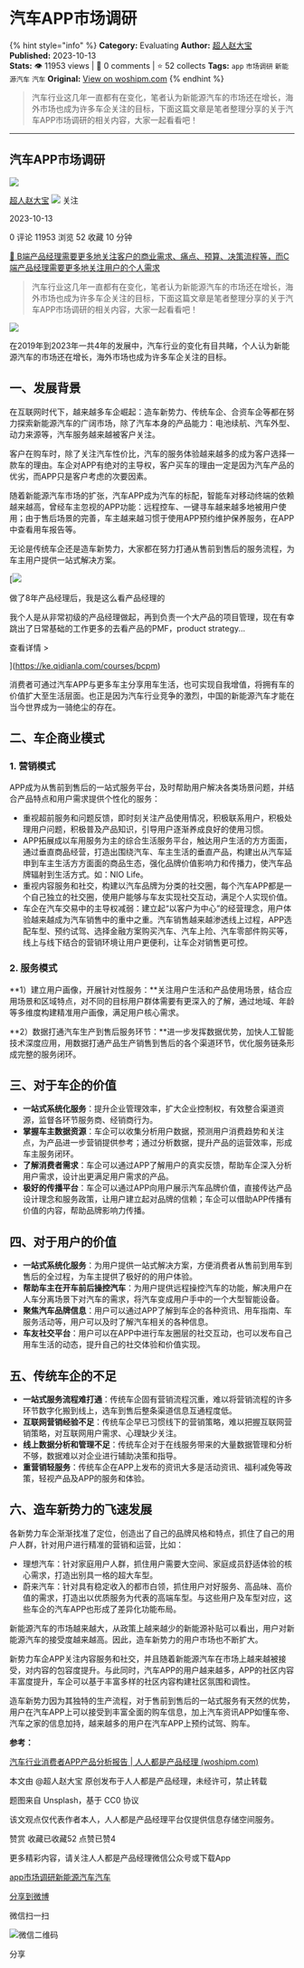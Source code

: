 # 汽车APP市场调研
{% hint style="info" %}
**Category:** Evaluating
**Author:** [超人赵大宝](https://www.woshipm.com/u/1224204)
**Published:** 2023-10-13  
**Stats:** 👁️ 11953 views | 💬 0 comments | ⭐ 52 collects
**Tags:** `app` `市场调研` `新能源汽车` `汽车`
**Original:** [View on woshipm.com](https://www.woshipm.com/evaluating/5920047.html)
{% endhint %}
> 汽车行业这几年一直都有在变化，笔者认为新能源汽车的市场还在增长，海外市场也成为许多车企关注的目标，下面这篇文章是笔者整理分享的关于汽车APP市场调研的相关内容，大家一起看看吧！

---

## 汽车APP市场调研

[![](https://static.woshipm.com/APP_U_202208_20220802105526_8936.jpeg?imageView2/1/w/72/h/72/q/100)](https://www.woshipm.com/u/1224204)

[超人赵大宝](https://www.woshipm.com/u/1224204) ![](https://static.woshipm.com/tag/1101_1@2x.png) 关注

2023-10-13

0 评论 11953 浏览 52 收藏 10 分钟

[🔗 B端产品经理需要更多地关注客户的商业需求、痛点、预算、决策流程等，而C端产品经理需要更多地关注用户的个人需求](https://ke.qidianla.com/courses/bcpm)

> 汽车行业这几年一直都有在变化，笔者认为新能源汽车的市场还在增长，海外市场也成为许多车企关注的目标，下面这篇文章是笔者整理分享的关于汽车APP市场调研的相关内容，大家一起看看吧！

![](https://image.woshipm.com/2023/04/14/81a95256-da9e-11ed-95a1-00163e0b5ff3.png)

在2019年到2023年一共4年的发展中，汽车行业的变化有目共睹，个人认为新能源汽车的市场还在增长，海外市场也成为许多车企关注的目标。

## 一、发展背景

在互联网时代下，越来越多车企崛起：造车新势力、传统车企、合资车企等都在努力探索新能源汽车的广阔市场，除了汽车本身的产品能力：电池续航、汽车外型、动力来源等，汽车服务越来越被客户关注。

客户在购车时，除了关注汽车性价比，汽车的服务体验越来越多的成为客户选择一款车的理由。车企对APP有绝对的主导权，客户买车的理由一定是因为汽车产品的优劣，而APP只是客户考虑的次要因素。

随着新能源汽车市场的扩张，汽车APP成为汽车的标配，智能车对移动终端的依赖越来越高，曾经车主忽视的APP功能：远程控车、一键寻车越来越多地被用户使用；由于售后场景的完善，车主越来越习惯于使用APP预约维护保养服务，在APP中查看用车报告等。

无论是传统车企还是造车新势力，大家都在努力打通从售前到售后的服务流程，为车主用户提供一站式解决方案。

[![](https://image.woshipm.com/2023/08/02/bf59b8ba-30e4-11ee-88e7-00163e0b5ff3.png)

做了8年产品经理后，我是这么看产品经理的

我个人是从非常初级的产品经理做起，再到负责一个大产品的项目管理，现在有幸跳出了日常基础的工作更多的去看产品的PMF，product strategy...

查看详情 >

](https://ke.qidianla.com/courses/bcpm)

消费者可通过汽车APP与更多车主分享用车生活，也可实现自我增值，将拥有车的价值扩大至生活层面。也正是因为汽车行业竞争的激烈，中国的新能源汽车才能在当今世界成为一骑绝尘的存在。

## 二、车企商业模式

### 1\. 营销模式

APP成为从售前到售后的一站式服务平台，及时帮助用户解决各类场景问题，并结合产品特点和用户需求提供个性化的服务：

*   重视超前服务和问题反馈，即时刻关注产品使用情况，积极联系用户，积极处理用户问题，积极普及产品知识，引导用户逐渐养成良好的使用习惯。
*   APP拓展成以车用服务为主的综合生活服务平台，触达用户生活的方方面面，通过垂直商品经营，打造出围绕汽车、车主生活的垂直产品，构建出从汽车延申到车主生活方方面面的商品生态，强化品牌价值影响力和传播力，使汽车品牌辐射到生活方式。如：NIO Life。
*   重视内容服务和社交，构建以汽车品牌为分类的社交圈，每个汽车APP都是一个自己独立的社交圈，使用户能够与车友实现社交互动，满足个人实现价值。
*   车企在汽车交易中的主导权减弱：建立起“以客户为中心”的经营理念，用户体验越来越成为汽车销售中的重中之重。汽车销售越来越渗透线上过程，APP选配车型、预约试驾、选择金融方案购买汽车、汽车上险、汽车零部件购买等，线上与线下结合的营销环境让用户更便利，让车企对销售更可控。

### 2\. 服务模式

**1）建立用户画像，开展针对性服务：**关注用户生活和产品使用场景，结合应用场景和区域特点，对不同的目标用户群体需要有更深入的了解，通过地域、年龄等多维度构建精准用户画像，满足用户核心需求。

**2）数据打通汽车生产到售后服务环节：**进一步发挥数据优势，加快人工智能技术深度应用，用数据打通产品生产销售到售后的各个渠道环节，优化服务链条形成完整的服务闭环。

## 三、对于车企的价值

*   **一站式系统化服务**：提升企业管理效率，扩大企业控制权，有效整合渠道资源，监督各环节服务商、经销商行为。
*   **掌握车主数据资源**：车企可以收集分析用户数据，预测用户消费趋势和关注点，为产品进一步营销提供参考；通过分析数据，提升产品的运营效率，形成车主服务闭环。
*   **了解消费者需求**：车企可以通过APP了解用户的真实反馈，帮助车企深入分析用户需求，设计出更满足用户需求的产品。
*   **极好的传播平台**：车企可以通过APP向用户展示汽车品牌价值，直接传达产品设计理念和服务政策，让用户建立起对品牌的信赖；车企可以借助APP传播有价值的内容，帮助品牌影响力传播。

## 四、对于用户的价值

*   **一站式系统化服务**：为用户提供一站式解决方案，方便消费者从售前到用车到售后的全过程，为车主提供了极好的的用户体验。
*   **帮助车主在开车前后操控汽车**：为用户提供远程操控汽车的功能，解决用户在人车分离场景下对汽车的需求，将汽车变成用户手中的一个大型智能设备。
*   **聚焦汽车品牌信息**：用户可以通过APP了解到车企的各种资讯、用车指南、车服务活动等，用户可以及时了解汽车相关的各种信息。
*   **车友社交平台**：用户可以在APP中进行车友圈层的社交互动，也可以发布自己用车生活的动态，提升自己的社交体验和价值实现。

## 五、传统车企的不足

*   **一站式服务流程难打通**：传统车企固有营销流程沉重，难以将营销流程的许多环节数字化搬到线上，选车到售后整条渠道信息互通程度低。
*   **互联网营销经验不足**：传统车企早已习惯线下的营销策略，难以把握互联网营销策略，对互联网用户需求、心理缺少关注。
*   **线上数据分析和管理不足**：传统车企对于在线服务带来的大量数据管理和分析不够，数据难以对企业进行辅助决策和指导。
*   **重营销轻服务**：传统车企在APP上发布的资讯大多是活动资讯、福利减免等政策，轻视产品及APP的服务和体验。

## 六、造车新势力的飞速发展

各新势力车企渐渐找准了定位，创造出了自己的品牌风格和特点，抓住了自己的用户人群，针对用户进行精准的营销和运营，比如：

*   理想汽车：针对家庭用户人群，抓住用户需要大空间、家庭成员舒适体验的核心需求，打造出别具一格的超大车型。
*   蔚来汽车：针对具有稳定收入的都市白领，抓住用户对好服务、高品味、高价值的需求，打造出以优质服务为代表的高端车型。与这些用户及车型对应，这些车企的汽车APP也形成了差异化功能布局。

新能源汽车的市场越来越大，从政策上越来越少的新能源补贴可以看出，用户对新能源汽车的接受度越来越高。因此，造车新势力的用户市场也不断扩大。

新势力车企APP关注内容服务和社交，并且随着新能源汽车在市场上越来越被接受，对内容的包容度提升。与此同时，汽车APP的用户越来越多，APP的社区内容丰富度提升，车企可以基于丰富多样的社区内容构建社区氛围和调性。

造车新势力因为其独特的生产流程，对于售前到售后的一站式服务有天然的优势，用户在汽车APP上可以接受到丰富全面的购车信息，加上汽车资讯APP如懂车帝、汽车之家的信息加持，越来越多的用户在汽车APP上预约试驾、购车。

**参考：**

[汽车行业消费者APP产品分析报告 | 人人都是产品经理 (woshipm.com)](https://www.woshipm.com/evaluating/4204813.html#toc-1)

本文由 @超人赵大宝 原创发布于人人都是产品经理，未经许可，禁止转载

题图来自 Unsplash，基于 CC0 协议

该文观点仅代表作者本人，人人都是产品经理平台仅提供信息存储空间服务。

赞赏 收藏已收藏52 点赞已赞4

更多精彩内容，请关注人人都是产品经理微信公众号或下载App

[app](https://www.woshipm.com/tag/app)[市场调研](https://www.woshipm.com/tag/%e5%b8%82%e5%9c%ba%e8%b0%83%e7%a0%94)[新能源汽车](https://www.woshipm.com/tag/%e6%96%b0%e8%83%bd%e6%ba%90%e6%b1%bd%e8%bd%a6)[汽车](https://www.woshipm.com/tag/%e6%b1%bd%e8%bd%a6)

[分享到微博](https://service.weibo.com/share/share.php?appkey=2775287854&title=汽车APP市场调研&url=https://www.woshipm.com/evaluating/5920047.html&pic=https://image.woshipm.com/2023/04/14/81a95256-da9e-11ed-95a1-00163e0b5ff3.png)

微信扫一扫

![微信二维码](https://api.pwmqr.com/qrcode/create/?url=https://www.woshipm.com/evaluating/5920047.html)

分享
